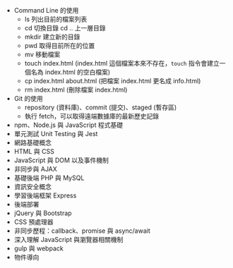 - Command Line 的使用
  - ls 列出目前的檔案列表
  - cd 切換目錄 cd .. 上一層目錄
  - mkdir 建立新的目錄
  - pwd 取得目前所在的位置
  - mv 移動檔案
  - touch index.html (index.html 這個檔案本來不存在，`touch` 指令會建立一個名為 index.html 的空白檔案)
  - cp index.html about.html (把檔案 index.html 更名成 info.html)
  -  rm index.html (刪除檔案 index.html)
- Git 的使用
  - repository (資料庫)、commit (提交)、staged (暫存區)
  - 執行 fetch，可以取得遠端數據庫的最新歷史記錄
- npm、Node.js 與 JavaScript 程式基礎
- 單元測試 Unit Testing 與 Jest
- 網路基礎概念
- HTML 與 CSS
- JavaScript 與 DOM 以及事件機制
- 非同步與 AJAX
- 基礎後端 PHP 與 MySQL
- 資訊安全概念
- 學習後端框架 Express
- 後端部署
- jQuery 與 Bootstrap
- CSS 預處理器
- 非同步歷程：callback、promise 與 async/await
- 深入理解 JavaScript 與瀏覽器相關機制
- gulp 與 webpack
- 物件導向
